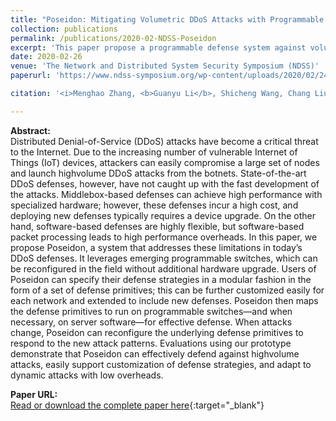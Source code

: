 ```yaml
---
title: "Poseidon: Mitigating Volumetric DDoS Attacks with Programmable Switches"
collection: publications
permalink: /publications/2020-02-NDSS-Poseidon
excerpt: 'This paper propose a programmable defense system against volumetric DDoS attacks.'
date: 2020-02-26
venue: 'The Network and Distributed System Security Symposium (NDSS)'
paperurl: 'https://www.ndss-symposium.org/wp-content/uploads/2020/02/24007-paper.pdf'

citation: '<i>Menghao Zhang, <b>Guanyu Li</b>, Shicheng Wang, Chang Liu, Ang Chen, Hongxin Hu, Guofei Gu, Qi Li, Mingwei Xu, Jianping Wu. &quot;Poseidon: Mitigating Volumetric DDoS Attacks with Programmable Switches&quot;. In the 27th Network and Distributed System Security Symposium (NDSS), San Diego, CA, USA, February 23-26, 2020.</i>'

---
```

**Abstract:**  
Distributed Denial-of-Service (DDoS) attacks have become a critical threat to the Internet. Due to the increasing number of vulnerable Internet of Things (IoT) devices, attackers can easily compromise a large set of nodes and launch highvolume DDoS attacks from the botnets. State-of-the-art DDoS
defenses, however, have not caught up with the fast development of the attacks. Middlebox-based defenses can achieve high performance with specialized hardware; however, these defenses incur a high cost, and deploying new defenses typically requires a device upgrade. On the other hand, software-based defenses are highly flexible, but software-based packet processing leads to high performance overheads. In this paper, we propose Poseidon, a system that addresses these limitations in today’s DDoS defenses. It leverages emerging programmable switches, which can be reconfigured in the field without additional hardware upgrade. Users of Poseidon can specify their defense strategies in a modular fashion in the form of a set of defense primitives; this can be further customized easily for each network and extended to include new defenses. Poseidon then maps the defense primitives to run on programmable switches—and when necessary, on server software—for effective defense. When attacks change, Poseidon can reconfigure the underlying defense primitives to respond to the new attack patterns. Evaluations using our prototype demonstrate that Poseidon can effectively defend against highvolume attacks, easily support customization of defense strategies, and adapt to dynamic attacks with low overheads.

**Paper URL:**  
[Read or download the complete paper here](https://www.ndss-symposium.org/wp-content/uploads/2020/02/24007-paper.pdf){:target="\_blank"}
